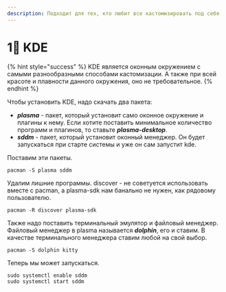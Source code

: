 ```yaml
---
description: Подходит для тех, кто любит все кастомизировать под себя
---
```


# 1⃣ KDE

{% hint style="success" %}
KDE является оконным окружением с самыми разнообразными способами кастомизации. А также при всей красоте и плавности данного окружения, оно не требовательное.&#x20;
{% endhint %}

Чтобы установить KDE, надо скачать два пакета:

* _**plasma**_ - пакет, который установит само оконное окружение и плагины к нему. Если хотите поставить минимальное количество программ и плагинов, то ставьте _**plasma-desktop**_.&#x20;
* _**sddm**_ - пакет, который установит оконный менеджер. Он будет запускаться при старте системы и уже он сам запустит kde.

Поставим эти пакеты.

```shell
pacman -S plasma sddm
```

Удалим лишние программы. discover - не советуется использовать вместе с pacman, а plasma-sdk нам банально не нужен, как рядовому пользователю.

```
pacman -R discover plasma-sdk
```

Также надо поставить терминальный эмулятор и файловый менеджер. Файловый менеджер в plasma называется _**dolphin**_, его и ставим. В качестве терминального менеджера ставим любой на свой выбор.

```shell
pacman -S dolphin kitty 
```

Теперь мы может запускаться.

```shell
sudo systemctl enable sddm
sudo systemctl start sddm
```
